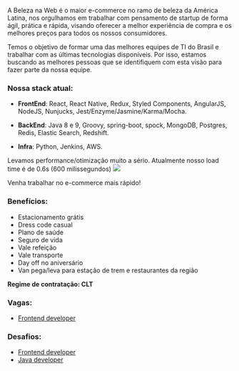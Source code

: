 A Beleza na Web é o maior e-commerce no ramo de beleza da América Latina, nos orgulhamos em trabalhar com pensamento de startup de forma ágil, prática e rápida, visando oferecer a melhor experiência de compra e os melhores preços para todos os nossos consumidores.

Temos o objetivo de formar uma das melhores equipes de TI do Brasil e trabalhar com as últimas tecnologias disponíveis. Por isso, estamos buscando as melhores pessoas que se identifiquem com esta visão para fazer parte da nossa equipe.

### Nossa stack atual:

- **FrontEnd**:
React, React Native, Redux, Styled Components, AngularJS, NodeJS, Nunjucks, Jest/Enzyme/Jasmine/Karma/Mocha.

- **BackEnd**:
Java 8 e 9, Groovy, spring-boot, spock, MongoDB, Postgres, Redis, Elastic Search, Redshift.

- **Infra**:
Python, Jenkins, AWS.

Levamos performance/otimização muito a sério. Atualmente nosso load time é de 0.6s (600 milissegundos) <img src="https://i.imgur.com/S5wIPJW.png" />

Venha trabalhar no e-commerce mais rápido!

### Benefícios:
- Estacionamento grátis
- Dress code casual
- Plano de saúde
- Seguro de vida
- Vale refeição
- Vale transporte
- Day off no aniversário
- Van pega/leva para estação de trem e restaurantes da região


**Regime de contratação: CLT**

### Vagas:
 - [Frontend developer](https://github.com/belezanaweb/frontend/wiki/Job-description:-Frontend-developer)

### Desafios:
 - [Frontend developer](https://github.com/belezanaweb/test-front/wiki/Challenge:-Frontend)
 - [Java developer](https://github.com/belezanaweb/test-java)
